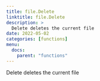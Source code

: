 ```yaml
---
title: file.Delete
linktitle: file.Delete
description: >
  Delete deletes the current file
date: 2022-05-02
categories: [functions]
menu:
  docs:
    parent: "functions"
---
```


Delete deletes the current file

